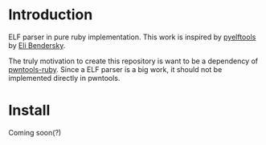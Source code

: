 # Introduction

ELF parser in pure ruby implementation. This work is inspired by [pyelftools](https://github.com/eliben/pyelftools) by [Eli Bendersky](https://github.com/eliben).

The truly motivation to create this repository is want to be a dependency of [pwntools-ruby](https://github.com/peter50216/pwntools-ruby). Since a ELF parser is a big work, it should not be implemented directly in pwntools.

# Install

Coming soon(?)
